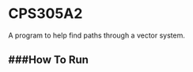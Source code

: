 # CPS305A2
A program to help find paths through a vector system.

###How To Run
------------------------------
